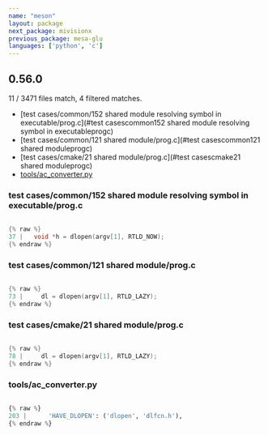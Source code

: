 ```yaml
---
name: "meson"
layout: package
next_package: mivisionx
previous_package: mesa-glu
languages: ['python', 'c']
---
```

## 0.56.0
11 / 3471 files match, 4 filtered matches.

 - [test cases/common/152 shared module resolving symbol in executable/prog.c](#test casescommon152 shared module resolving symbol in executableprogc)
 - [test cases/common/121 shared module/prog.c](#test casescommon121 shared moduleprogc)
 - [test cases/cmake/21 shared module/prog.c](#test casescmake21 shared moduleprogc)
 - [tools/ac_converter.py](#toolsac_converterpy)

### test cases/common/152 shared module resolving symbol in executable/prog.c

```c

{% raw %}
37 |   void *h = dlopen(argv[1], RTLD_NOW);
{% endraw %}

```
### test cases/common/121 shared module/prog.c

```c

{% raw %}
73 |     dl = dlopen(argv[1], RTLD_LAZY);
{% endraw %}

```
### test cases/cmake/21 shared module/prog.c

```c

{% raw %}
78 |     dl = dlopen(argv[1], RTLD_LAZY);
{% endraw %}

```
### tools/ac_converter.py

```python

{% raw %}
203 |      'HAVE_DLOPEN': ('dlopen', 'dlfcn.h'),
{% endraw %}

```